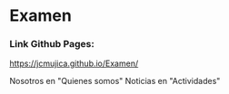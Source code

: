 # Examen
### Link Github Pages:
https://jcmujica.github.io/Examen/

Nosotros en "Quienes somos"
Noticias en "Actividades"